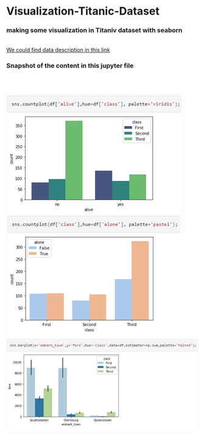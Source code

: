 # Visualization-Titanic-Dataset
<h3>making some visualization in Titaniv dataset with seaborn</h3>
<br>
<a href="https://www.kaggle.com/c/titanic/data/" target="_blank">We could find data description in this link</a>
<b>
<h3>Snapshot of the content in this jupyter file</h3>
<br>
<img scr="snapshot/head.jpg">
<br>
<img scr="snapshot/1.jpg">
<br>
<img src="snapshot/2.jpg">
<br>
<img src="snapshot/3.jpg">
<br>
<img src="snapshot/4.jpg">
